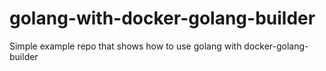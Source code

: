 # golang-with-docker-golang-builder
Simple example repo that shows how to use golang with docker-golang-builder

